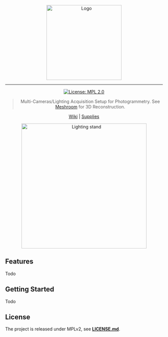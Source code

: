 <div align="center">

<a href="https://github.com/alicevision/ScanRig/wiki"><img src="https://github.com/alicevision/ScanRig/wiki/img/logo.png" alt="Logo" width="240px"></a>

___

[![License: MPL 2.0](https://img.shields.io/badge/License-MPL%202.0-brightgreen.svg)](https://opensource.org/licenses/MPL-2.0)
  
> Multi-Cameras/Lighting Acquisition Setup for Photogrammetry.
> See [Meshroom](https://github.com/alicevision/meshroom) for 3D Reconstruction.

[Wiki](https://github.com/alicevision/ScanRig/wiki) | [Supplies](https://github.com/alicevision/ScanRig/wiki/Supplies)

<img src="https://github.com/alicevision/ScanRig/wiki/img/3d/full-rig.png" alt="Lighting stand" width="400px">

</div>

## Features

Todo

## Getting Started

Todo

## License

The project is released under MPLv2, see [**LICENSE.md**](LICENSE.md).
